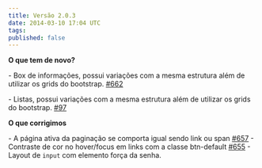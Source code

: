 ```yaml
---
title: Versão 2.0.3
date: 2014-03-10 17:04 UTC
tags:
published: false
---
```


**O que tem de novo?**

\- Box de informações, possui variações com a mesma estrutura além de utilizar os grids do bootstrap. [#662](https://github.com/locaweb/locawebstyle/issues/662)

\- Listas, possui variações com a mesma estrutura além de utilizar os grids do bootstrap. [#97](https://github.com/locaweb/locawebstyle/issues/97)

**O que corrigimos**

\- A página ativa da paginação se comporta igual sendo link ou span [#657](https://github.com/locaweb/locawebstyle/issues/657)
\- Contraste de cor no hover/focus em links com a classe btn-default [#655](https://github.com/locaweb/locawebstyle/issues/655)
\- Layout de <code>input</code> com elemento força da senha.
